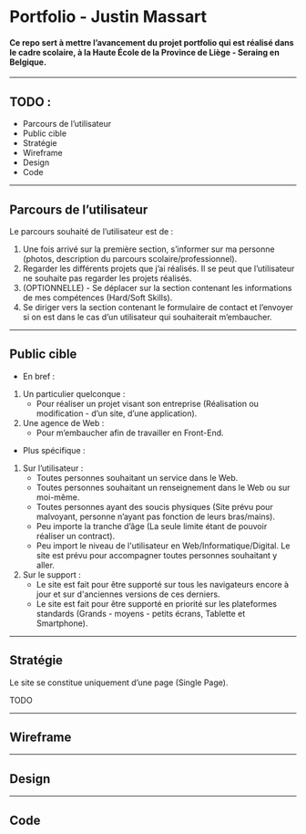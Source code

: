 # Portfolio - Justin Massart

#### Ce repo sert à mettre l’avancement du projet portfolio qui est réalisé dans le cadre scolaire, à la Haute École de la Province de Liège - Seraing en Belgique.

---

## TODO :

- Parcours de l’utilisateur
- Public cible
- Stratégie
- Wireframe
- Design
- Code

---

## Parcours de l’utilisateur

Le parcours souhaité de l’utilisateur est de :

1. Une fois arrivé sur la première section, s’informer sur ma personne (photos, description du parcours scolaire/professionnel).
2. Regarder les différents projets que j’ai réalisés. Il se peut que l’utilisateur ne souhaite pas regarder les projets réalisés.
3. (OPTIONNELLE) - Se déplacer sur la section contenant les informations de mes compétences (Hard/Soft Skills).
4. Se diriger vers la section contenant le formulaire de contact et l’envoyer si on est dans le cas d’un utilisateur qui souhaiterait m’embaucher.

---

## Public cible

- En bref :

1. Un particulier quelconque :
    - Pour réaliser un projet visant son entreprise (Réalisation ou modification - d’un site, d’une application).
2. Une agence de Web :
    - Pour m’embaucher afin de travailler en Front-End.

- Plus spécifique :
1. Sur l’utilisateur :
   - Toutes personnes souhaitant un service dans le Web.
   - Toutes personnes souhaitant un renseignement dans le Web ou sur moi-même.
   - Toutes personnes ayant des soucis physiques (Site prévu pour malvoyant, personne n’ayant pas fonction de leurs bras/mains).
   - Peu importe la tranche d’âge (La seule limite étant de pouvoir réaliser un contract).
   - Peu import le niveau de l'utilisateur en Web/Informatique/Digital. Le site est prévu pour accompagner toutes personnes souhaitant y aller.
2. Sur le support :
   - Le site est fait pour être supporté sur tous les navigateurs encore à jour et sur d'anciennes versions de ces derniers.
   - Le site est fait pour être supporté en priorité sur les plateformes standards (Grands - moyens - petits écrans, Tablette et Smartphone).


---

## Stratégie

Le site se constitue uniquement d’une page (Single Page).

TODO

---

## Wireframe

---

## Design

---

## Code
